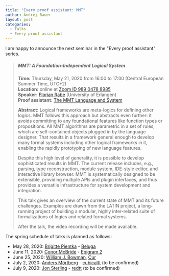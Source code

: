 ```yaml
---
title: "Every proof assistant: MMT"
author: Andrej Bauer
layout: post
categories:
  - Talks
  - Every proof assistant
---
```


I am happy to announce the next seminar in the "Every proof assistant" series.

> ##### MMT: A Foundation-Independent Logical System
>
> **Time:** Thursday, May 21, 2020 from 16:00 to 17:00 (Central European Summer Time, UTC+2)  
> **Location:** online at [Zoom ID 989 0478 8985](https://zoom.us/j/98904788985)  
> **Speaker:** [Florian Rabe](https://kwarc.info/people/frabe/) (University of Erlangen)  
> **Proof assistant:** [The MMT Language and System](https://uniformal.github.io/)
>
> **Abstract:** Logical frameworks are meta-logics for defining other logics. MMT follows this
> approach but abstracts even further: it avoids committing to any foundational features like function
> types or propositions. All MMT algorithms are parametric in a set of rules, which are self-contained
> objects plugged in by the language designer. That results in a framework general enough to develop
> many formal systems including other logical frameworks in it, enabling the rapidly prototyping of
> new language features.
> 
> Despite this high level of generality, it is possible to develop sophisticated results in MMT. The
> current release includes, e.g., parsing, type reconstruction, module system, IDE-style editor, and
> interactive library browser. MMT is systematically designed to be extensible, providing multiple
> APIs and plugin interfaces, and thus provides a versatile infrastructure for system development and
> integration.
> 
> This talk gives an overview of the current state of MMT and its future challenges. Examples are
> drawn from the LATIN project, a long-running project of building a modular, highly inter-related
> suite of formalizations of logics and related formal systems.
>
> After the talk, the video recording will be made available.

The spring schedule of talks is planned as follows:

* May 28, 2020: [Brigitte Pientka](https://www.cs.mcgill.ca/~bpientka/) - [Beluga](http://complogic.cs.mcgill.ca/beluga/)
* June 11, 2020: [Conor McBride](http://strictlypositive.org) - [Epigram 2](https://github.com/mietek/epigram2)
* June 25, 2020: [William J. Bowman](https://www.williamjbowman.com), [Cur](https://github.com/wilbowma/cur)
* July 2, 2020: [Anders Mörtberg](https://staff.math.su.se/anders.mortberg/) - [cubicaltt](https://github.com/mortberg/cubicaltt) (to be confirmed)
* July 9, 2020: [Jon Sterling](https://www.jonmsterling.com) - [redtt](https://github.com/RedPRL/redtt) (to be confirmed)
